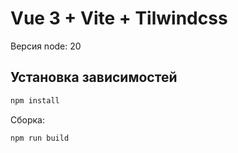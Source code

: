 # Vue 3 + Vite + Tilwindcss

Версия node: 20

## Установка зависимостей

```bash
npm install
```

Сборка:
```
npm run build
```

